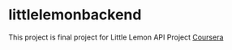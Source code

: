 # littlelemonbackend

This project is final project for Little Lemon API Project [Coursera](https://www.coursera.org/learn/apis/peer/RHpt0/little-lemon-api-project)
